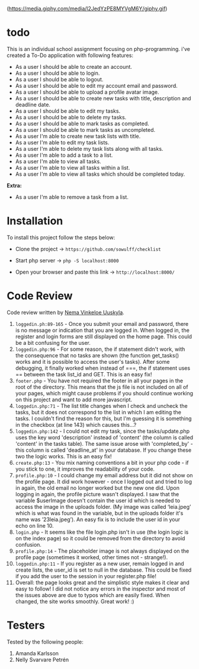(https://media.giphy.com/media/l2JedYzPE8MYVgM6Y/giphy.gif)
# todo

This is an individual school assignment focusing on php-programming. i've created a To-Do application with following features:

-   As a user I should be able to create an account.
-   As a user I should be able to login.
-   As a user I should be able to logout.
-   As a user I should be able to edit my account email and password.
-   As a user I should be able to upload a profile avatar image.
-   As a user I should be able to create new tasks with title, description and deadline date.
-   As a user I should be able to edit my tasks.
-   As a user I should be able to delete my tasks.
-   As a user I should be able to mark tasks as completed.
-   As a user I should be able to mark tasks as uncompleted.
-   As a user I'm able to create new task lists with title.
-   As a user I'm able to edit my task lists.
-   As a user I'm able to delete my task lists along with all tasks.
-   As a user I'm able to add a task to a list.
-   As a user I'm able to view all tasks.
-   As a user I'm able to view all tasks within a list.
-   As a user I'm able to view all tasks which should be completed today.

**Extra:**

-   As a user I'm able to remove a task from a list.

</details>

# Installation

To install this project follow the steps below:

-   Clone the project -> `https://github.com/sowulff/checklist`

-   Start php server -> `php -S localhost:8000`

-   Open your browser and paste this link -> `http://localhost:8000/`

# Code Review

Code review written by [Nema Vinkeloe Uuskyla](https://github.com/patrosk).

1. `loggedin.ph:89-165` - Once you submit your email and password, there is no message or indication that you are logged in. When logged in, the register and login forms are still displayed on the home page. This could be a bit confusing for the user.
2. `loggedin.php:96` - For some reason, the if statement didn't work, with the consequence that no tasks are shown (the function get_tasks() works and it is possible to access the user's tasks). After some debugging, it finally worked when instead of ===, the if statement uses == between the task list_id and GET. This is an easy fix!
3. `footer.php` - You have not required the footer in all your pages in the root of the directory. This means that the js file is not included on all of your pages, which might cause problems if you should continue working on this project and want to add more javascript.
4. `loggedin.php:71` - The list title changes when I check and uncheck the tasks, but it does not correspond to the list in which I am editing the tasks. I couldn't find the reason for this, but I'm guessing it is something in the checkbox (at line 143) which causes this...?
5. `loggedin.php:142` - I could not edit my task, since the tasks/update.php uses the key word 'description' instead of 'content' (the column is called 'content' in the tasks table). The same issue arose with 'completed_by' - this column is called 'deadline_at' in your database. If you change these two the logic works. This is an easy fix!
6. `create.php:13` - You mix naming conventions a bit in your php code - if you stick to one, it improves the readability of your code.
7. `profile.php:10` - I could change my email address but it did not show on the profile page. It did work however - once I logged out and tried to log in again, the old email no longer worked but the new one did. Upon logging in again, the profile picture wasn't displayed. I saw that the variable $userImage doesn't contain the user id which is needed to access the image in the uploads folder. (My image was called ‘leia.jpeg’ which is what was found in the variable, but in the uploads folder it's name was ’23leia.jpeg’). An easy fix is to include the user id in your echo on line 10.
8. `login.php` - It seems like the file login.php isn't in use (the login logic is on the index page) so it could be removed from the directory to avoid confusion.
9. `profile.php:14` - The placeholder image is not always displayed on the profile page (sometimes it worked, other times not - strange!).
10. `loggedin.php:11` - If you register as a new user, remain logged in and create lists, the user_id is set to null in the database. This could be fixed if you add the user to the session in your register.php file!
11. Overall: the page looks great and the simplistic style makes it clear and easy to follow! I did not notice any errors in the inspector and most of the issues above are due to typos which are easily fixed. When changed, the site works smoothly. Great work! :)

# Testers

Tested by the following people:

1. Amanda Karlsson
2. Nelly Svarvare Petrén
